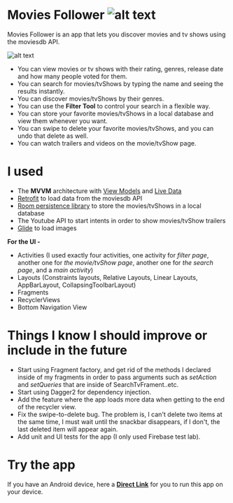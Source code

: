# Movies Follower ![alt text](https://i.imgur.com/0gfMihl.png)

Movies Follower is an app that lets you discover movies and tv shows using the moviesdb API.

![alt text](https://i.imgur.com/HvDV6Ak.jpg)

- You can view movies or tv shows with their rating, genres, release date and how many people voted for them.
- You can search for movies/tvShows by typing the name and seeing the results instantly.
- You can discover movies/tvShows by their genres.
- You can use the **Filter Tool** to control your search in a flexible way.
- You can store your favorite movies/tvShows in a local database and view them whenever you want.
- You can swipe to delete your favorite movies/tvShows, and you can undo that delete as well.
- You can watch trailers and videos on the movie/tvShow page.

# I used 
- The **MVVM** architecture with [View Models](https://developer.android.com/topic/libraries/architecture/viewmodel) and [Live Data](https://developer.android.com/topic/libraries/architecture/livedata)
- [Retrofit](https://github.com/square/retrofit) to load data from the moviesdb API
- [Room persistence library](https://developer.android.com/topic/libraries/architecture/room) to store the movies/tvShows in a local database
- The Youtube API to start intents in order to show movies/tvShow trailers
- [Glide](https://bumptech.github.io/glide/) to load images

**For the UI -** 
- Activities (I used exactly four activities, one activity for *filter page*, another one for *the movie/tvShow page*, another one for *the search page*, and a *main activity*)
- Layouts (Constraints layouts, Relative Layouts, Linear Layouts, AppBarLayout, CollapsingToolbarLayout)
- Fragments
- RecyclerViews
- Bottom Navigation View

# Things I know I should improve or include in the future

- Start using Fragment factory, and get rid of the methods I declared inside of my fragments in order to pass arguments such as *setAction* and *setQueries* that are inside of SearchTvFrament..etc.
- Start using Dagger2 for dependency injection.
- Add the feature where the app loads more data when getting to the end of the recycler view.
- Fix the swipe-to-delete bug. The problem is, I can't delete two items at the same time, I must wait until the snackbar disappears, if I don't, the last deleted item will appear again.
- Add unit and UI tests for the app (I only used Firebase test lab).

# Try the app

If you have an Android device, here a [**Direct Link**](https://docs.google.com/uc?export=download&id=1Bh8s-RikywKXhPPdUzjHuw37VzQgDN9F) for you to run this app on your device.
